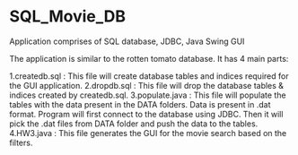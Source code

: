 # SQL_Movie_DB
Application comprises of SQL database, JDBC, Java Swing GUI

The application is similar to the rotten tomato database.
It has 4 main parts:

1.createdb.sql  : This file will create database tables and indices required for the GUI application.
2.dropdb.sql    : This file will drop the database tables & indices created by createdb.sql.
3.populate.java : This file will populate the tables with the data present in the DATA folders. Data is present in .dat format.
                  Program will first connect to the database using JDBC. Then it will pick the .dat files from DATA folder and push the                       data to the tables.
4.HW3.java      : This file generates the GUI for the movie search based on the filters.

